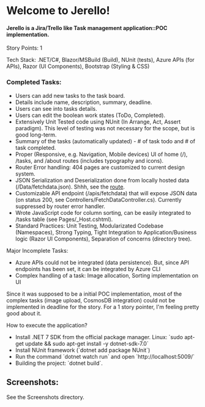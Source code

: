<h1>Welcome to Jerello!</h1>
<h4>
    Jerello is a Jira/Trello like Task management application::POC implementation. 
</h4>

<p>
    Story Points: 1
</p>
<p>
    Tech Stack: .NET/C#, Blazor/MSBuild (Build), NUnit (tests), Azure APIs (for APIs), Razor (UI Components), Bootstrap (Styling & CSS)
</p>

<h3>Completed Tasks:</h3>

<ul>
    <li>Users can add new tasks to the task board.</li>
    <li>Details include name, description, summary, deadline.</li>
    <li>Users can see into tasks details.</li>
    <li>Users can edit the boolean work states (ToDo, Completed).</li>
    <li>Extensively Unit Tested code using NUnit (In Arrange, Act, Assert paradigm). This level of testing was not necessary for the scope, but is good long-term.</li>
    <li>Summary of the tasks (automatically updated) - # of task todo and # of task completed.</li>
    <li>Proper (Responsive, e.g. Navigation, Mobile devices) UI of home (/), /tasks, and /about routes (includes typography and icons).</li> 
    <li>Router Error handling: 404 pages are customized to current design system.</li>
    <li>JSON Serialization and Deserialization done from locally hosted data (/Data/fetchdata.json). Shhh, see the <a href="fetchdata">route</a>.</li>
    <li>Customizable API endpoint (/apis/fetchdata) that will expose JSON data (on status 200, see Controllers/FetchDataController.cs). Currently suppressed by router error handler.</li>
    <li>Wrote JavaScript code for column sorting, can be easily integrated to /tasks table (see Pages/_Host.cshtml).</li>
    <li>Standard Practices: Unit Testing, Modularizated Codebase (Namespaces), Strong Typing, Tight Integration to Application/Business logic (Razor UI Components), Separation of concerns (directory tree).
</ul>

Major Incomplete Tasks:

<ul>
    <li>Azure APIs could not be integrated (data persistence). But, since API endpoints has been set, it can be integrated by Azure CLI</li>
    <li>Complex handling of a task: Image allocation, Sorting implementation on UI</li>
</ul>

Since it was supposed to be a initial POC implementation, most of the complex tasks (image upload, CosmosDB integration) could not be implemented in deadline for the story. For a 1 story pointer, I'm feeling pretty good about it.

How to execute the application?

<ul>
    <li>Install .NET 7 SDK from the official package manager. Linux: `sudo apt-get update && sudo apt-get install -y dotnet-sdk-7.0`</li>
    <li>Install NUnit framework (`dotnet add package NUnit`)</li>
    <li>Run the command `dotnet watch run` and open `http://localhost:5009/`</li>
    <li>Building the project: `dotnet build`.</li>
</ul>

## Screenshots:

See the Screenshots directory.
